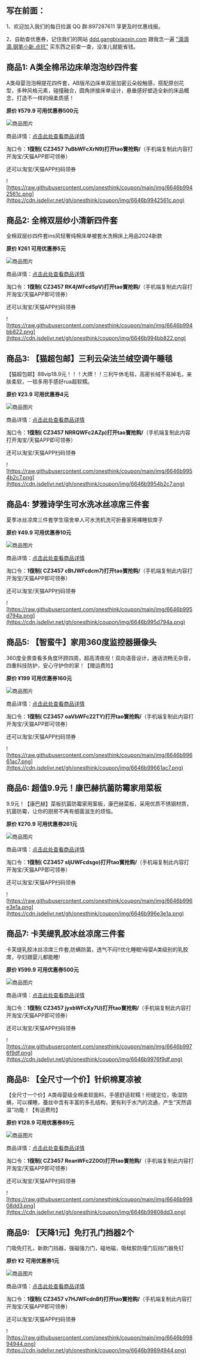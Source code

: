 ## 写在前面：

1、欢迎加入我们的每日捡漏 QQ 群:897287611 享更及时优惠线报。

2、自助查优惠券，记住我们的网站 [ddd.gangbixiaoxin.com](https://ddd.gangbixiaoxin.com) 跟我念一遍 ["滴滴滴.钢笔小新.点抗"](https://ddd.gangbixiaoxin.com) 买东西之前查一查，没准儿就能省钱。

## 商品1: A类全棉吊边床单泡泡纱四件套

A类母婴泡泡棉提花四件套，AB版吊边床单双层加密云朵般触感，搭配原创花型，多种风格元素，碰撞融合，圆角拼接床单设计，悬垂感好塑造全新的床品概念，打造不一样的绵柔质感！

**原价 ¥579.9 可用优惠券500元**

![商品图片](https://img.alicdn.com/i1/2217216669672/O1CN013PbccF2LJphPKjYqn_!!2217216669672.jpg)

商品详情：[点击此处查看商品详情](https://s.click.taobao.com/t?e=m%3D2%26s%3D3jFDqY8pGO1w4vFB6t2Z2ueEDrYVVa64XoO8tOebS%2BfLWlSKdGSYDhx2YEyArbFWMMgx22UI05bWbLW7uhxyboGvCrJWHk1%2FTyVl44vrPmd3miNKHWpinpVm%2FOAUUFw71qrpxiwMoCNxc1AtbZGVS7Zh8vDY%2Bc2yr8CdFu1BsGLNEPXytV9ALoS4zvCRUrquOhS6RpUQ6yrcXGLZ5GNKUX%2B6ZHrDghsq4%2FhcK2%2FhSfgkzqJq0JFWqp0KMlisXKGez0POYYEmhtkbkJ5QxPS2Ci%2FKfJmqgrYAfWsUjZoD5RBXlkdmqiT3uM83KGWRQD8kDseal0NfMDXJpWvVCAyWdKJn5AyUbPoV&amp;union_lens=lensId:TAPI@1715911048@212cb236_214f_18f8444bd9c_af92@01)

淘口令：**1復制( CZ3457 7uBbWFcXrN9)打开tao寳抢购/**（手机端复制此内容打开淘宝/天猫APP即可领券）</p>

还可以淘宝/天猫APP扫码领券

![https://raw.githubusercontent.com/onesthink/coupon/main/img/6646b9942561c.png](https://cdn.jsdelivr.net/gh/onesthink/coupon/img/6646b9942561c.png)

## 商品2: 全棉双层纱小清新四件套

全棉双层纱四件套ins风轻奢纯棉床单被套水洗棉床上用品2024新款

**原价 ¥261 可用优惠券5元**

![商品图片](https://img.alicdn.com/bao/uploaded/i4/1665508998/O1CN010nLUga2GL8jMQwBJU_!!0-item_pic.jpg)

商品详情：[点击此处查看商品详情](https://s.click.taobao.com/t?e=m%3D2%26s%3D0Cqi1IPjGKJw4vFB6t2Z2ueEDrYVVa64yK8Cckff7TXLWlSKdGSYDhx2YEyArbFW79%2FTFaMDK6TWbLW7uhxyboGvCrJWHk1%2FTyVl44vrPmd3miNKHWpinpVm%2FOAUUFw71qrpxiwMoCNxc1AtbZGVS9FKrvT%2F8BzKO6uBt1v5KzgLZMqoQW%2BfuLV7Mh%2FzulIELQl9mEirfI%2B7LG%2BFXfJr8yhecBIz%2BdOm%2BTzgU47LKnl3FgFL9ET3MqAHlyhwHHTST%2F1tB6l6tcvJ2A6P3RLEZ1NTVSmctxAn2Ri9Bm4jDHccUUywXSVmCL3xlBCySRbuPf72XOrjG5XlVbdkijIQO8YOae24fhW0&amp;union_lens=lensId:TAPI@1715911049@21666cd5_11a5_18f8444c29d_3be0@01)

淘口令：**1復制( CZ3457 RK4jWFcdSpV)打开tao寳抢购/**（手机端复制此内容打开淘宝/天猫APP即可领券）</p>

还可以淘宝/天猫APP扫码领券

![https://raw.githubusercontent.com/onesthink/coupon/main/img/6646b994bb822.png](https://cdn.jsdelivr.net/gh/onesthink/coupon/img/6646b994bb822.png)

## 商品3: 【猫超包邮】三利云朵法兰绒空调午睡毯

【猫超包邮】88vip18.9元！！！大牌！！三利午休毛毯，高密长绒不易掉毛，亲肤柔软，一毯多用手感好rua超软糯。

**原价 ¥23.9 可用优惠券4元**

![商品图片](https://img.alicdn.com/i2/6000000003550/O1CN01zAYTBl1c5wt8MDlW8_!!6000000003550-0-at.jpg)

商品详情：[点击此处查看商品详情](https://s.click.taobao.com/t?e=m%3D2%26s%3DClhnptqvyc1w4vFB6t2Z2ueEDrYVVa64yK8Cckff7TXLWlSKdGSYDmYrxU46uVZRRitN3%2FurF3zWbLW7uhxyboGvCrJWHk1%2FTyVl44vrPmd3miNKHWpinpVm%2FOAUUFw71qrpxiwMoCNxc1AtbZGVSz1as9dE8xRAUY7hrUMeysSMHuv7RoNv0Q0jFsbsQ7KW0AVD%2FtkK%2BBVshHMIAceG405C9VVtFwJQgdvIx8lRULxIluNdQzT6YpmXcIluE%2B8BlbRMz6GTKAYZjQKfJ2UQf03O4wtQ3K90XXhKrcBJdMxGP1M2Y176of1MwvgnrcNJX0%2B3obhRTo5xKmPmpIKZsA%3D%3D&amp;union_lens=lensId:TAPI@1715911051@21671615_1d23_18f8444c93b_2f7e@01)

淘口令：**1復制( CZ3457 NRRQWFc2AZp)打开tao寳抢购/**（手机端复制此内容打开淘宝/天猫APP即可领券）</p>

还可以淘宝/天猫APP扫码领券

![https://raw.githubusercontent.com/onesthink/coupon/main/img/6646b9954b2c7.png](https://cdn.jsdelivr.net/gh/onesthink/coupon/img/6646b9954b2c7.png)

## 商品4: 梦雅诗学生可水洗冰丝凉席三件套

夏季冰丝凉席三件套学生宿舍单人可水洗机洗可折叠家用裸睡软席子

**原价 ¥49.9 可用优惠券10元**

![商品图片](https://img.alicdn.com/bao/uploaded/i3/677602094/O1CN01UC5mai1RL6AEvNAHx_!!0-item_pic.jpg)

商品详情：[点击此处查看商品详情](https://s.click.taobao.com/t?e=m%3D2%26s%3DM81pStMcS05w4vFB6t2Z2ueEDrYVVa64XoO8tOebS%2BfLWlSKdGSYDmYrxU46uVZR8sviUM61dt3WbLW7uhxyboGvCrJWHk1%2FTyVl44vrPmd3miNKHWpinpVm%2FOAUUFw71qrpxiwMoCNxc1AtbZGVS128sKGWRsubaQwuEagVHi%2BMHuv7RoNv0dIOLe2GUnGWK3GkZDPC4%2BzVhQ2MEIq1jwsnp4nW2F3HosCqkLmFdktusj2dP63078Ql2kHEHw%2BO7zuHrbLloefDvlhawt%2FDzl9Pt6G4UU6O%2FufIeaShmLs2w%2FxY5GLB2PYPfg%2BGlrcbwKYnk10ZzO4HQf7B5XnBNcYl7w3%2FA2kb&amp;union_lens=lensId:TAPI@1715911052@0b5235c4_1a5a_18f8444ceb1_a1e9@01)

淘口令：**1復制( CZ3457 cBtJWFcdcm7)打开tao寳抢购/**（手机端复制此内容打开淘宝/天猫APP即可领券）</p>

还可以淘宝/天猫APP扫码领券

![https://raw.githubusercontent.com/onesthink/coupon/main/img/6646b995d794a.png](https://cdn.jsdelivr.net/gh/onesthink/coupon/img/6646b995d794a.png)

## 商品5: 【智蛮牛】家用360度监控器摄像头

360度全景查看多角度环顾四周，超高清夜视！双向语音设计，通话流畅无杂音，四重科技防护，安心守护你的家！【赠运费险】

**原价 ¥199 可用优惠券160元**

![商品图片](https://img.alicdn.com/i3/2200827807654/O1CN01JXKZRy26PaPCM3y3t_!!2200827807654.png)

商品详情：[点击此处查看商品详情](https://s.click.taobao.com/t?e=m%3D2%26s%3D%2FcImztDiJp9w4vFB6t2Z2ueEDrYVVa64yK8Cckff7TXLWlSKdGSYDmYrxU46uVZRxq3IhSJN6GTWbLW7uhxyboGvCrJWHk1%2FTyVl44vrPmd3miNKHWpinpVm%2FOAUUFw71qrpxiwMoCNxc1AtbZGVS7LKXsYg9wHS%2FfZcaZlFcd3NEPXytV9ALoS4zvCRUrquElj425xvsOq%2FHgPPbtmxTnlJZkZc6EEESaB4EBvYxZwF3ekisHRA5d4YqJa6XGhCjpYJ6RUtoxobkJ5QxPS2Ci%2FKfJmqgrYAfWsUjZoD5RAidgFLCiTsLKxIH7mHOXhyDseal0NfMDXJpWvVCAyWdKJn5AyUbPoV&amp;union_lens=lensId:TAPI@1715911054@212c5cbd_11a6_18f8444d3fa_7f5b@01)

淘口令：**1復制( CZ3457 oaVbWFc22TY)打开tao寳抢购/**（手机端复制此内容打开淘宝/天猫APP即可领券）</p>

还可以淘宝/天猫APP扫码领券

![https://raw.githubusercontent.com/onesthink/coupon/main/img/6646b99661ac7.png](https://cdn.jsdelivr.net/gh/onesthink/coupon/img/6646b99661ac7.png)

## 商品6: 超值9.9元！康巴赫抗菌防霉家用菜板

9.9元！【康巴赫】菜板抗菌防霉家用案板，康巴赫菜板，采用优质不锈钢材质，抗菌防霉，让你的厨房不再有细菌滋生的烦恼。

**原价 ¥270.9 可用优惠券261元**

![商品图片](https://img.alicdn.com/imgextra/i4/2215685271027/O1CN01zxP1a91JSPiMvXdwb_!!2215685271027.jpg)

商品详情：[点击此处查看商品详情](https://s.click.taobao.com/t?e=m%3D2%26s%3DWpZAoDa0L41w4vFB6t2Z2ueEDrYVVa64yK8Cckff7TXLWlSKdGSYDmYrxU46uVZR5x%2BIUlGKNpXWbLW7uhxyboGvCrJWHk1%2FTyVl44vrPmd3miNKHWpinpVm%2FOAUUFw71qrpxiwMoCNxc1AtbZGVS6PAE4LUt9f4P3Qid4S1d%2BELZMqoQW%2BfuKGzo1lVxIioTT0a31Tqyh25CJY8UHpSTw48Gxdsty7aQQrZZHljQh65LisxAR9BtGF6GaHYkjBNlbRMz6GTKAYZjQKfJ2UQf03O4wtQ3K90XXhKrcBJdMz30AOAQToYJU8dEMT%2BMglBX0%2B3obhRTo5xKmPmpIKZsA%3D%3D&amp;union_lens=lensId:TAPI@1715911055@2166dc27_11b7_18f8444d8f7_96f5@01)

淘口令：**1復制( CZ3457 sIjUWFcdsgo)打开tao寳抢购/**（手机端复制此内容打开淘宝/天猫APP即可领券）</p>

还可以淘宝/天猫APP扫码领券

![https://raw.githubusercontent.com/onesthink/coupon/main/img/6646b996e3e1a.png](https://cdn.jsdelivr.net/gh/onesthink/coupon/img/6646b996e3e1a.png)

## 商品7: 卡芙缇乳胶冰丝凉席三件套

卡芙缇乳胶冰丝凉席三件套,防螨防菌，透气不闷!!优化睡眠!母婴A类级别的乳胶席，孕妇跟婴儿都能睡!

**原价 ¥599.9 可用优惠券500元**

![商品图片](https://img.alicdn.com/i2/3461395640/O1CN01oigJUv1rXAknSf5eM_!!3461395640.jpg)

商品详情：[点击此处查看商品详情](https://s.click.taobao.com/t?e=m%3D2%26s%3DmlkzH22h1T1w4vFB6t2Z2ueEDrYVVa64XoO8tOebS%2BfLWlSKdGSYDmYrxU46uVZR1aH1Hk3GeOjWbLW7uhxyboGvCrJWHk1%2FTyVl44vrPmd3miNKHWpinpVm%2FOAUUFw71qrpxiwMoCNxc1AtbZGVS2QqmS%2BXhkQd%2BTf2Ri7x3HoLZMqoQW%2BfuKGzo1lVxIioXGUScDTfVUI8OvBnJG3XG0SynumPyPq7VVTlJ2Cmj3hT%2ByNNm2e3SdPiSZ0aihAq7wmTBzkHEQE4%2BfirBrx7mM7AMx9cWAx%2BEiM%2FlSG%2FbZT%2FocWTNM304CJj%2FR4F%2F8D6U1NVKZy3ECfGDF1NzTQoPw%3D%3D&amp;union_lens=lensId:TAPI@1715911056@21078dff_112a_18f8444dd2d_4d70@01)

淘口令：**1復制( CZ3457 jyxbWFcXy7U)打开tao寳抢购/**（手机端复制此内容打开淘宝/天猫APP即可领券）</p>

还可以淘宝/天猫APP扫码领券

![https://raw.githubusercontent.com/onesthink/coupon/main/img/6646b9976f9df.png](https://cdn.jsdelivr.net/gh/onesthink/coupon/img/6646b9976f9df.png)

## 商品8: 【全尺寸一个价】针织棉夏凉被

【全尺寸一个价】A类母婴级全棉柔软面料，手感舒适软糯！绗缝定位，吸湿防螨，可以裸睡，蚕丝中含有丰富的多孔结构，更有利于水汽的流通，产生“天然调温”功能！【有运费险】

**原价 ¥128.9 可用优惠券89元**

![商品图片](https://img.alicdn.com/bao/uploaded/i1/2212697199567/O1CN01vfmPnw2KXk7A8bKLM_!!0-item_pic.jpg)

商品详情：[点击此处查看商品详情](https://s.click.taobao.com/t?e=m%3D2%26s%3DUHw39Iccwl1w4vFB6t2Z2ueEDrYVVa64yK8Cckff7TXLWlSKdGSYDmYrxU46uVZRlovu%2FCElQOvWbLW7uhxyboGvCrJWHk1%2FTyVl44vrPmd3miNKHWpinpVm%2FOAUUFw71qrpxiwMoCNxc1AtbZGVS9pZAkJNfgV92cimHn%2F7rC7NEPXytV9ALoS4zvCRUrquvpzdB6brDsGPIr21rmug8ON8XA4TxORDobQmj4uLcSkNTNKfbVwsVcFir5Ujz5YHxvOtvv6SBZFTU1UpnLcQJ9kYvQZuIwx3oGeIQL4Fi9FI8liOCy6w1waDerQm7etzhgcbUccTft%2B228n1ngbVmA%3D%3D&amp;union_lens=lensId:TAPI@1715911057@212ce176_1e14_18f8444e1a0_199c@01)

淘口令：**1復制( CZ3457 ReanWFc2Z0O)打开tao寳抢购/**（手机端复制此内容打开淘宝/天猫APP即可领券）</p>

还可以淘宝/天猫APP扫码领券

![https://raw.githubusercontent.com/onesthink/coupon/main/img/6646b99808dd3.png](https://cdn.jsdelivr.net/gh/onesthink/coupon/img/6646b99808dd3.png)

## 商品9: 【天降1元】免打孔门挡器2个

门吸免打孔，新款门挡器，强磁强力门，碰地磁，吸硅胶防撞门后挡门器免钉

**原价 ¥2 可用优惠券1元**

![商品图片](https://img.alicdn.com/i2/3937219703/O1CN01Zb2dBp2LY1xMEiFf9_!!3937219703-0-C2M.jpg)

商品详情：[点击此处查看商品详情](https://s.click.taobao.com/t?e=m%3D2%26s%3DLbG0xq1Gqjxw4vFB6t2Z2ueEDrYVVa64yK8Cckff7TXLWlSKdGSYDmYrxU46uVZR79%2FTFaMDK6TWbLW7uhxyboGvCrJWHk1%2FTyVl44vrPmd3miNKHWpinpVm%2FOAUUFw71qrpxiwMoCNxc1AtbZGVSxgF69aVnJe8X85933pRetALZMqoQW%2BfuKGzo1lVxIioFnfLzyr1piHuNYJjiP1XT8%2Bh4pZggQcir%2Fe4k9JrqGw04YRjAo9okwClU%2BIieLQpUBbsD9R7nts4%2BfirBrx7mM7AMx9cWAx%2BEiM%2FlSG%2FbZTaynlVWbl%2BxxUaSrf8WGDGU1NVKZy3ECfGDF1NzTQoPw%3D%3D&amp;umpChannel=tblmqdyh&amp;u_channel=tblmqdyh&amp;union_lens=lensId:TAPI@1715911059@0b52367f_1a8a_18f8444e81a_3b7f@01)

淘口令：**1復制( CZ3457 v7HJWFcdnBf)打开tao寳抢购/**（手机端复制此内容打开淘宝/天猫APP即可领券）</p>

还可以淘宝/天猫APP扫码领券

![https://raw.githubusercontent.com/onesthink/coupon/main/img/6646b99894944.png](https://cdn.jsdelivr.net/gh/onesthink/coupon/img/6646b99894944.png)


